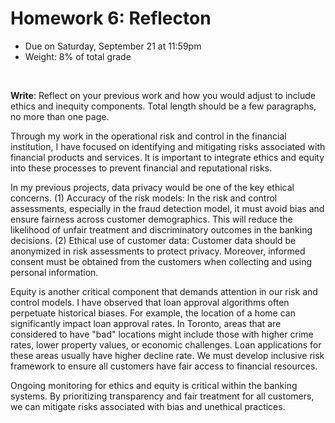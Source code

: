 # Homework 6: Reflecton

- Due on Saturday, September 21 at 11:59pm
- Weight: 8% of total grade

<br>

**Write**: Reflect on your previous work and how you would adjust to include ethics and inequity components. Total length should be a few paragraphs, no more than one page.

Through my work in the operational risk and control in the financial institution, I have focused on identifying and mitigating risks associated with financial products and services.  It is important to integrate ethics and equity into these processes to prevent financial and reputational risks. 

In my previous projects, data privacy would be one of the key ethical concerns. (1) Accuracy of the risk models:  In the risk and control assessments, especially in the fraud detection model, it must avoid bias and ensure fairness across customer demographics. This will reduce the likelihood of unfair treatment and discriminatory outcomes in the banking decisions. (2) Ethical use of customer data: Customer data should be anonymized in risk assessments to protect privacy. Moreover, informed consent must be obtained from the customers when collecting and using personal information.

Equity is another critical component that demands attention in our risk and control models. I have observed that loan approval algorithms often perpetuate historical biases. For example, the location of a home can significantly impact loan approval rates. In Toronto, areas that are considered to have "bad" locations might include those with higher crime rates, lower property values, or economic challenges. Loan applications for these areas usually have higher decline rate. We must develop inclusive risk framework to ensure all customers have fair access to financial resources. 

Ongoing monitoring for ethics and equity is critical within the banking systems. By prioritizing transparency and fair treatment for all customers, we can mitigate risks associated with bias and unethical practices.


